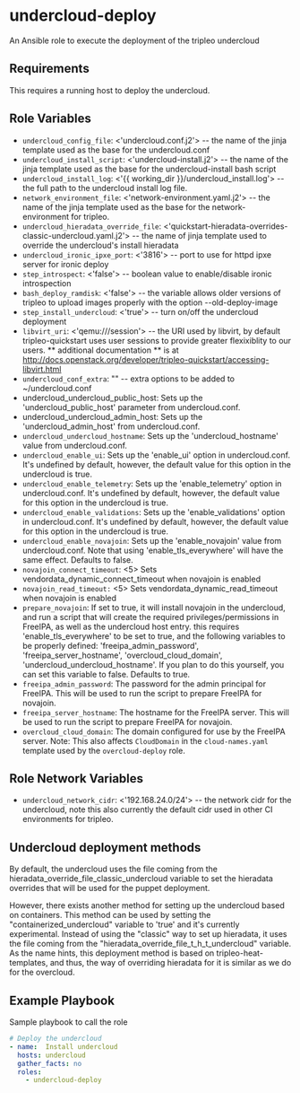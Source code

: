 undercloud-deploy
==========================================

An Ansible role to execute the deployment of the tripleo undercloud

Requirements
------------

This requires a running host to deploy the undercloud.

Role Variables
--------------

- `undercloud_config_file`: <'undercloud.conf.j2'> -- the name of the jinja template
used as the base for the undercloud.conf
- `undercloud_install_script`: <'undercloud-install.j2'> -- the name of the jinja template
used as the base for the undercloud-install bash script
- `undercloud_install_log`: <'{{ working_dir }}/undercloud_install.log'> -- the full path
to the undercloud install log file.
- `network_environment_file`: <'network-environment.yaml.j2'> -- the name of the jinja template
used as the base for the network-environment for tripleo.
- `undercloud_hieradata_override_file`: <'quickstart-hieradata-overrides-classic-undercloud.yaml.j2'> -- the name of
jinja template used to override the undercloud's install hieradata
- `undercloud_ironic_ipxe_port`: <'3816'> -- port to use for httpd ipxe server
for ironic deploy
- `step_introspect`: <'false'> -- boolean value to enable/disable ironic introspection
- `bash_deploy_ramdisk`: <'false'> -- the variable allows older versions of tripleo to upload images
properly with the option --old-deploy-image
- `step_install_undercloud`: <'true'> -- turn on/off the undercloud deployment
- `libvirt_uri`: <'qemu:///session'> -- the URI used by libvirt, by default tripleo-quickstart uses
user sessions to provide greater flexixiblity to our users. ** additional documentation ** is at
http://docs.openstack.org/developer/tripleo-quickstart/accessing-libvirt.html
- `undercloud_conf_extra`: "" -- extra options to be added to ~/undercloud.conf
- undercloud_undercloud_public_host: Sets up the 'undercloud_public_host'
  parameter from undercloud.conf.
- undercloud_undercloud_admin_host: Sets up the 'undercloud_admin_host' from
  undercloud.conf.
- `undercloud_undercloud_hostname`: Sets up the 'undercloud_hostname' value from
  undercloud.conf.
- `undercloud_enable_ui`: Sets up the 'enable_ui' option in undercloud.conf.
  It's undefined by default, however, the default value for this option in the
  undercloud is true.
- `undercloud_enable_telemetry`: Sets up the 'enable_telemetry' option in
  undercloud.conf.  It's undefined by default, however, the default value for
  this option in the undercloud is true.
- `undercloud_enable_validations`: Sets up the 'enable_validations' option in
  undercloud.conf.  It's undefined by default, however, the default value for
  this option in the undercloud is true.
- `undercloud_enable_novajoin`: Sets up the 'enable_novajoin' value from
  undercloud.conf. Note that using 'enable_tls_everywhere' will have the same
  effect. Defaults to false.
- `novajoin_connect_timeout`: <5> Sets vendordata_dynamic_connect_timeout when novajoin is enabled
- `novajoin_read_timeout:` <5> Sets vendordata_dynamic_read_timeout when novajoin is enabled
- `prepare_novajoin`: If set to true, it will install novajoin in the undercloud,
  and run a script that will create the required privileges/permissions in
  FreeIPA, as well as the undercloud host entry. this requires
  'enable_tls_everywhere' to be set to true, and the following variables to be
  properly defined: 'freeipa_admin_password', 'freeipa_server_hostname',
  'overcloud_cloud_domain', 'undercloud_undercloud_hostname'. If you plan to do
  this yourself, you can set this variable to false. Defaults to true.
- `freeipa_admin_password`: The password for the admin principal for FreeIPA.
  This will be used to run the script to prepare FreeIPA for novajoin.
- `freeipa_server_hostname`: The hostname for the FreeIPA server.
  This will be used to run the script to prepare FreeIPA for novajoin.
- `overcloud_cloud_domain`: The domain configured for use by the FreeIPA server. Note: This also
  affects `CloudDomain` in the `cloud-names.yaml` template used by the `overcloud-deploy` role.

Role Network Variables
----------------------
- `undercloud_network_cidr`: <'192.168.24.0/24'> -- the network cidr for the undercloud, note this
also currently the default cidr used in other CI environments for tripleo.

Undercloud deployment methods
-----------------------------

By default, the undercloud uses the file coming from the
hieradata_override_file_classic_undercloud variable to set the hieradata
overrides that will be used for the puppet deployment.

However, there exists another method for setting up the undercloud based on
containers. This method can be used by setting the "containerized_undercloud"
variable to 'true' and it's currently experimental. Instead of using the
"classic" way to set up hieradata, it uses the file coming from the
"hieradata_override_file_t_h_t_undercloud" variable. As the name hints, this
deployment method is based on tripleo-heat-templates, and thus, the way of
overriding hieradata for it is similar as we do for the overcloud.

Example Playbook
----------------

Sample playbook to call the role

```yaml
# Deploy the undercloud
- name:  Install undercloud
  hosts: undercloud
  gather_facts: no
  roles:
    - undercloud-deploy
```
